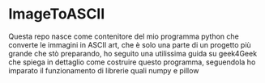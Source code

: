 # ImageToASCII
Questa repo nasce come contenitore del mio programma python che converte le immagini in ASCII art, che è solo una parte di un progetto più grande che stò preparando, ho seguito una utilissima guida su geek4Geek che spiega in dettaglio come costruire questo programma, seguendola ho imparato il funzionamento di librerie quali numpy e pillow
